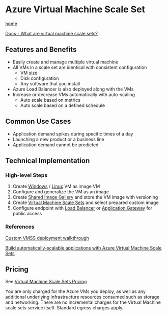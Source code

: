 # Azure Virtual Machine Scale Set

[home](../README.md)

[Docs - What are virtual machine scale sets?](https://docs.microsoft.com/en-us/azure/virtual-machine-scale-sets/overview)

## Features and Benefits

- Easily create and manage multiple virtual machine
- All VMs in a scale set are identical with consistent configuration
  - VM size
  - Disk configuration
  - Any software that you install
- Azure Load Balancer is also deployed along with the VMs
- Increase or decrease VMs automatically with auto-scaling
  - Auto scale based on metrics
  - Auto scale based on a defined schedule

## Common Use Cases

- Application demand spikes during specific times of a day
- Launching a new product or a business line
- Application demand cannot be predicted

## Technical Implementation

### High-level Steps

1. Create [Windows](https://docs.microsoft.com/en-us/azure/virtual-machines/windows/quick-create-portal) / [Linux](https://docs.microsoft.com/en-us/azure/virtual-machines/linux/quick-create-portal) VM as image VM
1. Configure and generalize the VM as an image
1. Create [Shared Image Gallery](https://docs.microsoft.com/en-us/azure/virtual-machines/windows/shared-images-portal) and store the VM image with versioning
1. Create [Virtual Machine Scale Sets](https://docs.microsoft.com/en-us/azure/virtual-machine-scale-sets/quick-create-portal) and select prepared custom image
1. Configure endpoint with [Load Balancer](https://docs.microsoft.com/en-us/azure/load-balancer/load-balancer-overview) or [Application Gateway](https://docs.microsoft.com/en-us/azure/application-gateway/overview) for public access

### References

[Custom VMSS deployment walkthrough](./vmss-walkthrough.md)

[Build automatically-scalable applications with Azure Virtual Machine Scale Sets](https://www.youtube.com/watch?v=TN0b2cMQKAM)

## Pricing

See [Virtual Machine Scale Sets Pricing](https://azure.microsoft.com/en-us/pricing/details/virtual-machine-scale-sets/windows/)

You are only charged for the Azure VMs you deploy, as well as any additional underlying infrastructure resources consumed such as storage and networking. There are no incremental charges for the Virtual Machine scale sets service itself. Standard egress charges apply.
